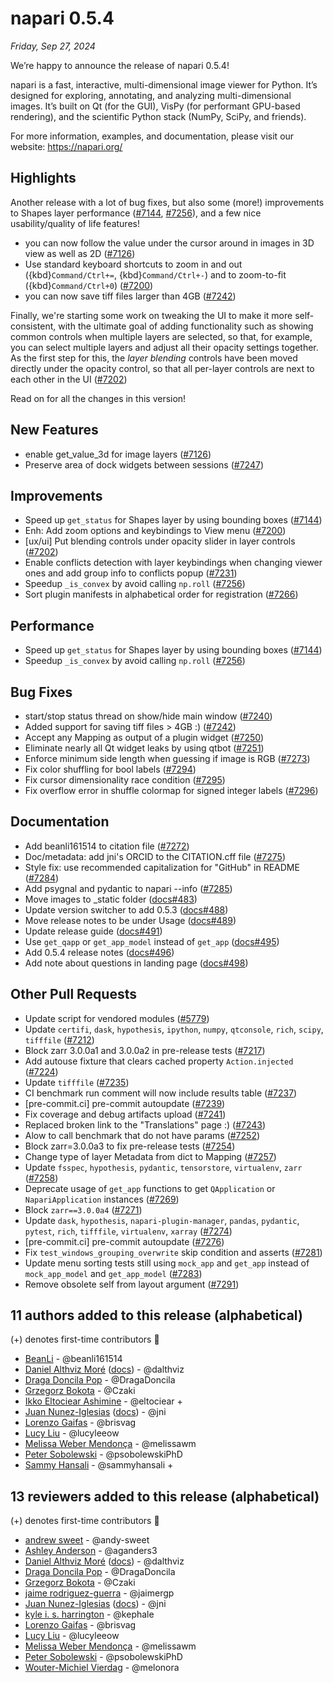 # napari 0.5.4

*Friday, Sep 27, 2024*

We’re happy to announce the release of napari 0.5.4!

napari is a fast, interactive, multi-dimensional image viewer for Python. It’s designed for exploring, annotating, and analyzing multi-dimensional images. It’s built on Qt (for the GUI), VisPy (for performant GPU-based rendering), and the scientific Python stack (NumPy, SciPy, and friends).

For more information, examples, and documentation, please visit our website: https://napari.org/

## Highlights

Another release with a lot of bug fixes, but also some (more!) improvements to
Shapes layer performance ([#7144](https://github.com/napari/napari/pull/7144),
[#7256](https://github.com/napari/napari/pull/7256)), and a few nice
usability/quality of life features!

- you can now follow the value under the cursor around in images in 3D view as
  well as 2D ([#7126](https://github.com/napari/napari/pull/7126))
- Use standard keyboard shortcuts to zoom in and out ({kbd}`Command/Ctrl+=`,
  {kbd}`Command/Ctrl+-`) and to zoom-to-fit ({kbd}`Command/Ctrl+0`)
  ([#7200](https://github.com/napari/napari/pull/7200))
- you can now save tiff files larger than 4GB
  ([#7242](https://github.com/napari/napari/pull/7242))

Finally, we're starting some work on tweaking the UI to make it more
self-consistent, with the ultimate goal of adding functionality such as showing
common controls when multiple layers are selected, so that, for example, you
can select multiple layers and adjust all their opacity settings together. As
the first step for this, the *layer blending* controls have been moved directly
under the opacity control, so that all per-layer controls are next to each
other in the UI ([#7202](https://github.com/napari/napari/pull/7202))

Read on for all the changes in this version!


## New Features

- enable get_value_3d for image layers ([#7126](https://github.com/napari/napari/pull/7126))
- Preserve area of dock widgets between sessions ([#7247](https://github.com/napari/napari/pull/7247))

## Improvements

- Speed up `get_status` for Shapes layer by using bounding boxes ([#7144](https://github.com/napari/napari/pull/7144))
- Enh: Add zoom options and keybindings to View menu ([#7200](https://github.com/napari/napari/pull/7200))
- [ux/ui] Put blending controls under opacity slider in layer controls ([#7202](https://github.com/napari/napari/pull/7202))
- Enable conflicts detection with layer keybindings when changing viewer ones and add group info to conflicts popup ([#7231](https://github.com/napari/napari/pull/7231))
- Speedup `_is_convex` by avoid calling `np.roll` ([#7256](https://github.com/napari/napari/pull/7256))
- Sort plugin manifests in alphabetical order for registration ([#7266](https://github.com/napari/napari/pull/7266))

## Performance

- Speed up `get_status` for Shapes layer by using bounding boxes ([#7144](https://github.com/napari/napari/pull/7144))
- Speedup `_is_convex` by avoid calling `np.roll` ([#7256](https://github.com/napari/napari/pull/7256))

## Bug Fixes

- start/stop status thread on show/hide main window ([#7240](https://github.com/napari/napari/pull/7240))
- Added support for saving tiff files > 4GB :) ([#7242](https://github.com/napari/napari/pull/7242))
- Accept any Mapping as output of a plugin widget ([#7250](https://github.com/napari/napari/pull/7250))
- Eliminate nearly all Qt widget leaks by using qtbot ([#7251](https://github.com/napari/napari/pull/7251))
- Enforce minimum side length when guessing if image is RGB ([#7273](https://github.com/napari/napari/pull/7273))
- Fix color shuffling for bool labels ([#7294](https://github.com/napari/napari/pull/7294))
- Fix cursor dimensionality race condition ([#7295](https://github.com/napari/napari/pull/7295))
- Fix overflow error in shuffle colormap for signed integer labels ([#7296](https://github.com/napari/napari/pull/7296))

## Documentation

- Add beanli161514 to citation file ([#7272](https://github.com/napari/napari/pull/7272))
- Doc/metadata: add jni's ORCID to the CITATION.cff file ([#7275](https://github.com/napari/napari/pull/7275))
- Style fix: use recommended capitalization for "GitHub" in README ([#7284](https://github.com/napari/napari/pull/7284))
- Add psygnal and pydantic to napari --info ([#7285](https://github.com/napari/napari/pull/7285))
- Move images to _static folder ([docs#483](https://github.com/napari/docs/pull/483))
- Update version switcher to add 0.5.3 ([docs#488](https://github.com/napari/docs/pull/488))
- Move release notes to be under Usage ([docs#489](https://github.com/napari/docs/pull/489))
- Update release guide ([docs#491](https://github.com/napari/docs/pull/491))
- Use `get_qapp` or `get_app_model` instead of `get_app` ([docs#495](https://github.com/napari/docs/pull/495))
- Add 0.5.4 release notes ([docs#496](https://github.com/napari/docs/pull/496))
- Add note about questions in landing page ([docs#498](https://github.com/napari/docs/pull/498))

## Other Pull Requests

- Update script for vendored modules ([#5779](https://github.com/napari/napari/pull/5779))
- Update `certifi`, `dask`, `hypothesis`, `ipython`, `numpy`, `qtconsole`, `rich`, `scipy`, `tifffile` ([#7212](https://github.com/napari/napari/pull/7212))
- Block zarr 3.0.0a1 and 3.0.0a2 in pre-release tests ([#7217](https://github.com/napari/napari/pull/7217))
- Add autouse fixture that clears cached property `Action.injected` ([#7224](https://github.com/napari/napari/pull/7224))
- Update `tifffile` ([#7235](https://github.com/napari/napari/pull/7235))
- CI benchmark run comment will now include results table ([#7237](https://github.com/napari/napari/pull/7237))
- [pre-commit.ci] pre-commit autoupdate ([#7239](https://github.com/napari/napari/pull/7239))
- Fix coverage and debug artifacts upload ([#7241](https://github.com/napari/napari/pull/7241))
- Replaced broken link to the "Translations" page :) ([#7243](https://github.com/napari/napari/pull/7243))
- Alow to call benchmark that do not have params ([#7252](https://github.com/napari/napari/pull/7252))
- Block zarr=3.0.0a3 to fix pre-release tests ([#7254](https://github.com/napari/napari/pull/7254))
- Change type of layer Metadata from dict to Mapping ([#7257](https://github.com/napari/napari/pull/7257))
- Update `fsspec`, `hypothesis`, `pydantic`, `tensorstore`, `virtualenv`, `zarr` ([#7258](https://github.com/napari/napari/pull/7258))
- Deprecate usage of `get_app` functions to get `QApplication` or `NapariApplication` instances ([#7269](https://github.com/napari/napari/pull/7269))
- Block `zarr==3.0.0a4` ([#7271](https://github.com/napari/napari/pull/7271))
- Update `dask`, `hypothesis`, `napari-plugin-manager`, `pandas`, `pydantic`, `pytest`, `rich`, `tifffile`, `virtualenv`, `xarray` ([#7274](https://github.com/napari/napari/pull/7274))
- [pre-commit.ci] pre-commit autoupdate ([#7276](https://github.com/napari/napari/pull/7276))
- Fix `test_windows_grouping_overwrite` skip condition and asserts ([#7281](https://github.com/napari/napari/pull/7281))
- Update menu sorting tests still using `mock_app` and `get_app` instead of `mock_app_model` and `get_app_model` ([#7283](https://github.com/napari/napari/pull/7283))
- Remove obsolete self from layout argument ([#7291](https://github.com/napari/napari/pull/7291))


## 11 authors added to this release (alphabetical)

(+) denotes first-time contributors 🥳

- [BeanLi](https://github.com/napari/napari/commits?author=beanli161514) - @beanli161514
- [Daniel Althviz Moré](https://github.com/napari/napari/commits?author=dalthviz) ([docs](https://github.com/napari/docs/commits?author=dalthviz))  - @dalthviz
- [Draga Doncila Pop](https://github.com/napari/napari/commits?author=DragaDoncila) - @DragaDoncila
- [Grzegorz Bokota](https://github.com/napari/napari/commits?author=Czaki) - @Czaki
- [Ikko Eltociear Ashimine](https://github.com/napari/napari/commits?author=eltociear) - @eltociear +
- [Juan Nunez-Iglesias](https://github.com/napari/napari/commits?author=jni) ([docs](https://github.com/napari/docs/commits?author=jni))  - @jni
- [Lorenzo Gaifas](https://github.com/napari/napari/commits?author=brisvag) - @brisvag
- [Lucy Liu](https://github.com/napari/napari/commits?author=lucyleeow) - @lucyleeow
- [Melissa Weber Mendonça](https://github.com/napari/docs/commits?author=melissawm) - @melissawm
- [Peter Sobolewski](https://github.com/napari/napari/commits?author=psobolewskiPhD) - @psobolewskiPhD
- [Sammy Hansali](https://github.com/napari/napari/commits?author=sammyhansali) - @sammyhansali +


## 13 reviewers added to this release (alphabetical)

(+) denotes first-time contributors 🥳

- [andrew sweet](https://github.com/napari/docs/commits?author=andy-sweet) - @andy-sweet
- [Ashley Anderson](https://github.com/napari/docs/commits?author=aganders3) - @aganders3
- [Daniel Althviz Moré](https://github.com/napari/napari/commits?author=dalthviz) ([docs](https://github.com/napari/docs/commits?author=dalthviz))  - @dalthviz
- [Draga Doncila Pop](https://github.com/napari/napari/commits?author=DragaDoncila) - @DragaDoncila
- [Grzegorz Bokota](https://github.com/napari/napari/commits?author=Czaki) - @Czaki
- [jaime rodriguez-guerra](https://github.com/napari/docs/commits?author=jaimergp) - @jaimergp
- [Juan Nunez-Iglesias](https://github.com/napari/napari/commits?author=jni) ([docs](https://github.com/napari/docs/commits?author=jni))  - @jni
- [kyle i. s. harrington](https://github.com/napari/docs/commits?author=kephale) - @kephale
- [Lorenzo Gaifas](https://github.com/napari/napari/commits?author=brisvag) - @brisvag
- [Lucy Liu](https://github.com/napari/napari/commits?author=lucyleeow) - @lucyleeow
- [Melissa Weber Mendonça](https://github.com/napari/docs/commits?author=melissawm) - @melissawm
- [Peter Sobolewski](https://github.com/napari/napari/commits?author=psobolewskiPhD) - @psobolewskiPhD
- [Wouter-Michiel Vierdag](https://github.com/napari/docs/commits?author=melonora) - @melonora

